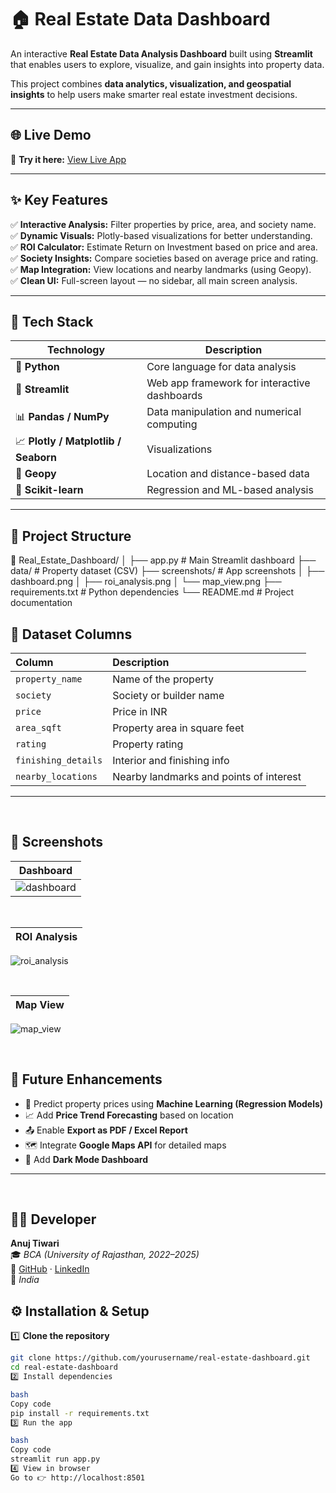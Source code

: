 # 🏠 Real Estate Data Dashboard  

An interactive **Real Estate Data Analysis Dashboard** built using **Streamlit** that enables users to explore, visualize, and gain insights into property data.  

This project combines **data analytics, visualization, and geospatial insights** to help users make smarter real estate investment decisions.  

---

## 🌐 Live Demo  
🚀 **Try it here:** [View Live App](https://real-estate-data-app.streamlit.app/)  

---

## ✨ Key Features  

✅ **Interactive Analysis:** Filter properties by price, area, and society name.  
✅ **Dynamic Visuals:** Plotly-based visualizations for better understanding.  
✅ **ROI Calculator:** Estimate Return on Investment based on price and area.  
✅ **Society Insights:** Compare societies based on average price and rating.  
✅ **Map Integration:** View locations and nearby landmarks (using Geopy).  
✅ **Clean UI:** Full-screen layout — no sidebar, all main screen analysis.  

---

## 🧠 Tech Stack  

| Technology | Description |
|-------------|-------------|
| 🐍 **Python** | Core language for data analysis |
| 🎈 **Streamlit** | Web app framework for interactive dashboards |
| 📊 **Pandas / NumPy** | Data manipulation and numerical computing |
| 📈 **Plotly / Matplotlib / Seaborn** | Visualizations |
| 📍 **Geopy** | Location and distance-based data |
| 🧮 **Scikit-learn** | Regression and ML-based analysis |

---

## 📂 Project Structure  

📁 Real_Estate_Dashboard/
│
├── app.py # Main Streamlit dashboard
├── data/ # Property dataset (CSV)
├── screenshots/ # App screenshots
│ ├── dashboard.png
│ ├── roi_analysis.png
│ └── map_view.png
├── requirements.txt # Python dependencies
└── README.md # Project documentation

 

## 🧾 Dataset Columns  

| Column | Description |
|:------------------|:----------------------------------------------|
| `property_name` | Name of the property |
| `society` | Society or builder name |
| `price` | Price in INR |
| `area_sqft` | Property area in square feet |
| `rating` | Property rating |
| `finishing_details` | Interior and finishing info |
| `nearby_locations` | Nearby landmarks and points of interest |

---

<br>

## 📸 Screenshots  

| Dashboard | 
|:-----------:|
|![dashboard](https://github.com/user-attachments/assets/3c3826f0-636c-4491-9bd6-db908b577813)
<br>

|ROI Analysis | 
|:-------------:|
![roi_analysis](https://github.com/user-attachments/assets/91f0527f-fcc0-4c42-80dd-d96569530884)

<br>

 | Map View |
 |:----------:|
![map_view](https://github.com/user-attachments/assets/c68cf960-027c-4f38-980a-8414368b82e9)




<br>

## 🧭 Future Enhancements  

- 🚧 Predict property prices using **Machine Learning (Regression Models)**  
- 📈 Add **Price Trend Forecasting** based on location  
- 📤 Enable **Export as PDF / Excel Report**  
- 🗺️ Integrate **Google Maps API** for detailed maps  
- 🌙 Add **Dark Mode Dashboard**

---

<br>

## 👨‍💻 Developer  

**Anuj Tiwari**  
🎓 *BCA (University of Rajasthan, 2022–2025)*  
💼 [GitHub](https://github.com/yourusername) · [LinkedIn](https://linkedin.com/in/yourprofile)  
📍 *India*










## ⚙️ Installation & Setup  

1️⃣ **Clone the repository**  
```bash
git clone https://github.com/yourusername/real-estate-dashboard.git
cd real-estate-dashboard
2️⃣ Install dependencies

bash
Copy code
pip install -r requirements.txt
3️⃣ Run the app

bash
Copy code
streamlit run app.py
4️⃣ View in browser
Go to 👉 http://localhost:8501

